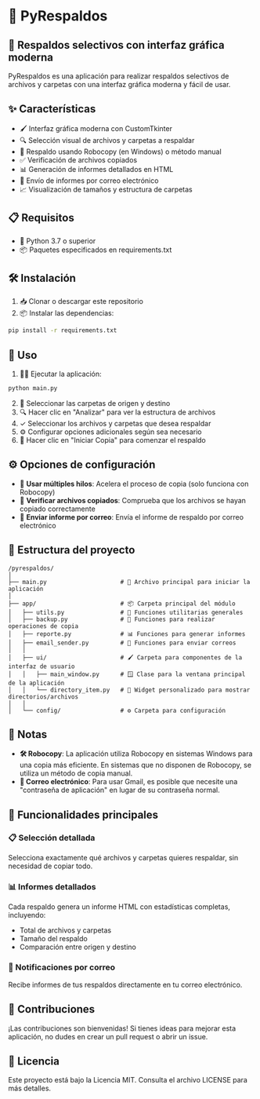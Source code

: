 # 📁 PyRespaldos

## 🌟 Respaldos selectivos con interfaz gráfica moderna

PyRespaldos es una aplicación para realizar respaldos selectivos de archivos y carpetas con una interfaz gráfica moderna y fácil de usar.

## ✨ Características

- 🖌️ Interfaz gráfica moderna con CustomTkinter
- 🔍 Selección visual de archivos y carpetas a respaldar
- 🚀 Respaldo usando Robocopy (en Windows) o método manual
- ✅ Verificación de archivos copiados
- 📊 Generación de informes detallados en HTML
- 📧 Envío de informes por correo electrónico
- 📈 Visualización de tamaños y estructura de carpetas

## 📋 Requisitos

- 🐍 Python 3.7 o superior
- 📦 Paquetes especificados en requirements.txt

## 🛠️ Instalación

1. 📥 Clonar o descargar este repositorio
2. 📦 Instalar las dependencias:

```bash
pip install -r requirements.txt
```

## 🚀 Uso

1. 🏃‍♂️ Ejecutar la aplicación:

```bash
python main.py
```

2. 📂 Seleccionar las carpetas de origen y destino
3. 🔍 Hacer clic en "Analizar" para ver la estructura de archivos
4. ✓ Seleccionar los archivos y carpetas que desea respaldar
5. ⚙️ Configurar opciones adicionales según sea necesario
6. 🚀 Hacer clic en "Iniciar Copia" para comenzar el respaldo

## ⚙️ Opciones de configuración

- 🧵 **Usar múltiples hilos**: Acelera el proceso de copia (solo funciona con Robocopy)
- 🔄 **Verificar archivos copiados**: Comprueba que los archivos se hayan copiado correctamente
- 📨 **Enviar informe por correo**: Envía el informe de respaldo por correo electrónico

## 📁 Estructura del proyecto

```
/pyrespaldos/
│
├── main.py                     # 🚀 Archivo principal para iniciar la aplicación
│
├── app/                        # 📦 Carpeta principal del módulo
│   ├── utils.py                # 🔧 Funciones utilitarias generales
│   ├── backup.py               # 💾 Funciones para realizar operaciones de copia
│   ├── reporte.py              # 📊 Funciones para generar informes
│   ├── email_sender.py         # 📧 Funciones para enviar correos
│   │
│   ├── ui/                     # 🖌️ Carpeta para componentes de la interfaz de usuario
│   │   ├── main_window.py      # 🪟 Clase para la ventana principal de la aplicación
│   │   └── directory_item.py   # 📂 Widget personalizado para mostrar directorios/archivos
│   │
│   └── config/                 # ⚙️ Carpeta para configuración
```

## 📝 Notas

- **🛠️ Robocopy**: La aplicación utiliza Robocopy en sistemas Windows para una copia más eficiente. En sistemas que no disponen de Robocopy, se utiliza un método de copia manual.
- **📧 Correo electrónico**: Para usar Gmail, es posible que necesite una "contraseña de aplicación" en lugar de su contraseña normal.

## 🔑 Funcionalidades principales

### 📋 Selección detallada
Selecciona exactamente qué archivos y carpetas quieres respaldar, sin necesidad de copiar todo.

### 📊 Informes detallados
Cada respaldo genera un informe HTML con estadísticas completas, incluyendo:
- Total de archivos y carpetas
- Tamaño del respaldo
- Comparación entre origen y destino

### 📧 Notificaciones por correo
Recibe informes de tus respaldos directamente en tu correo electrónico.

## 🤝 Contribuciones
¡Las contribuciones son bienvenidas! Si tienes ideas para mejorar esta aplicación, no dudes en crear un pull request o abrir un issue.

## 📄 Licencia
Este proyecto está bajo la Licencia MIT. Consulta el archivo LICENSE para más detalles.